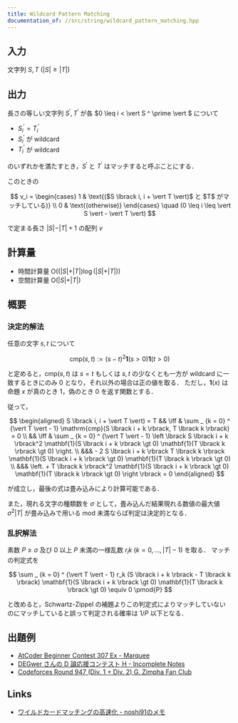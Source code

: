 ```yaml
---
title: Wildcard Pattern Matching
documentation_of: //src/string/wildcard_pattern_matching.hpp
---
```


## 入力
文字列 $S, T\ (\vert S \vert \geq \vert T \vert)$

## 出力

長さの等しい文字列 $S ^ \prime, T ^ \prime$ が各 $0 \leq i < \vert S ^ \prime \vert $ について

- $S ^ \prime _ i = T ^ \prime _ i$
- $S ^ \prime _ i$ が wildcard
- $T ^ \prime _ i$ が wildcard

のいずれかを満たすとき，$S ^ \prime$ と $T ^ \prime$ はマッチすると呼ぶことにする．

このときの

$$
v_i = 
\begin{cases}
1 & \text{($S \lbrack i, i + \vert T \vert)$ と $T$ がマッチしている)} \\
0 & \text{(otherwise)}
\end{cases}
\quad (0 \leq i \leq \vert S \vert - \vert T \vert)
$$

で定まる長さ $\vert S \vert - \vert T \vert + 1$ の配列 $v$

## 計算量

- 時間計算量 $\mathrm{O}((\vert S \vert + \vert T \vert) \log (\vert S \vert + \vert T \vert))$
- 空間計算量 $\mathrm{O}(\vert S \vert + \vert T \vert)$

## 概要

### 決定的解法

任意の文字 $s, t$ について

$$
\mathrm{cmp}(s, t) := (s - t)^2 \mathbf{1}(s \gt 0) \mathbf{1}(t \gt 0)
$$

と定めると，$\mathrm{cmp}(s, t)$ は $s = t$ もしくは $s, t$ の少なくとも一方が wildcard に一致するときにのみ $0$ となり，それ以外の場合は正の値を取る．
ただし，$\mathbf{1}(x)$ は命題 $x$ が真のとき $1$，偽のとき $0$ を返す関数とする．

従って，

$$
\begin{aligned}
    S \lbrack i,  i + \vert T \vert) = T
    && \iff & \sum _ {k = 0} ^ {\vert T \vert - 1} \mathrm{cmp}(S \lbrack i + k \rbrack, T \lbrack k \rbrack) = 0 \\
    && \iff & \sum _ {k = 0} ^ {\vert T \vert - 1} \left \lbrack  S \lbrack i + k \rbrack^2 \mathbf{1}(S \lbrack i + k \rbrack \gt 0) \mathbf{1}(T \lbrack k \rbrack \gt 0) \right. \\
    &&& - 2 S \lbrack i + k \rbrack T \lbrack k \rbrack \mathbf{1}(S \lbrack i + k \rbrack \gt 0) \mathbf{1}(T \lbrack k \rbrack \gt 0) \\
    &&& \left. + T \lbrack k \rbrack^2 \mathbf{1}(S \lbrack i + k \rbrack \gt 0) \mathbf{1}(T \lbrack k \rbrack \gt 0) \right \rbrack = 0
\end{aligned}
$$

が成立し，最後の式は畳み込みにより計算可能である．

また，現れる文字の種類数を $\sigma$ として，畳み込んだ結果現れる数値の最大値 $\sigma ^ 2 \vert T\vert$ が畳み込みで用いる $\text{mod}$ 未満ならば判定は決定的となる．

### 乱択解法

素数 $P \geq \sigma$ 及び $0$ 以上 $P$ 未満の一様乱数 $r_ik\ (k = 0, \dots , \vert T \vert - 1)$ を取る．
マッチの判定式を

$$
\sum _ {k = 0} ^ {\vert T \vert - 1} r_k (S \lbrack i + k \rbrack - T \lbrack k \rbrack) \mathbf{1}(S \lbrack i + k \rbrack \gt 0) \mathbf{1}(T \lbrack k \rbrack \gt 0)
\equiv 0 \pmod{P}
$$

と改めると，Schwartz-Zippel の補題よりこの判定式によりマッチしていないのにマッチしていると誤って判定される確率は $1 / P$ 以下となる．
<!-- $\sigma$ や $\vert T \vert$ の値によらず，畳み込みの回数も決定的解法に比べて 1 回減り高速なため本実装ではこちらを採用している． -->

## 出題例
- [AtCoder Beginner Contest 307 Ex - Marquee](https://atcoder.jp/contests/abc307/tasks/abc307_h)
- [DEGwer さんの D 論応援コンテスト H - Incomplete Notes](https://atcoder.jp/contests/DEGwer2023/tasks/1202Contest_h)
- [Codeforces Round 947 (Div. 1 + Div. 2) G. Zimpha Fan Club](https://codeforces.com/contest/1975/problem/G)

## Links
- [ワイルドカードマッチングの高速化 - noshi91のメモ](https://noshi91.hatenablog.com/entry/2024/05/26/060854)